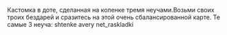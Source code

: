 Кастомка в доте, сделанная на коленке тремя неучами.Возьми своих троих бездарей и сразитесь на этой очень сбалансированной карте.
Те самые 3 неуча:
shtenke
avery
net_raskladki
